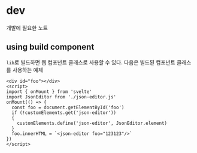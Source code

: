 # dev

개발에 필요한 노트

## using build component

`lib`로 빌드하면 웹 컴포넌트 클래스로 사용할 수 있다.
다음은 빌드된 컴포넌트 클래스를 사용하는 예제

```sveltehtml
<div id="foo"></div>
<script>
import { onMount } from 'svelte'
import JsonEditor from './json-editor.js'
onMount(() => {
  const foo = document.getElementById('foo')
  if (!customElements.get('json-editor'))
  {
    customElements.define('json-editor', JsonEditor.element)
  }
  foo.innerHTML = `<json-editor foo="123123"/>`
})
</script>
```
